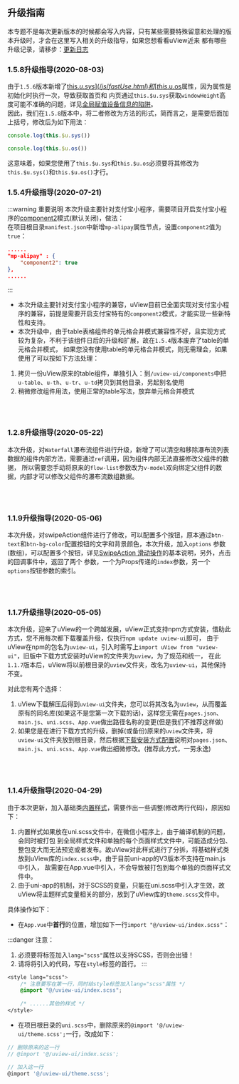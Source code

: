 ## 升级指南

本专题不是每次更新版本的时候都会写入内容，只有某些需要特殊留意和处理的版本升级时，才会在这里写入相关的升级指导，如果您想看看uView近来
都有哪些升级记录，请移步：[更新日志](/components/changelog.html)

<demo-model url="/"></demo-model>


### 1.5.8升级指导(2020-08-03)

由于`1.5.6`版本新增了[this.$u.sys](/js/fastUse.html)和[this.$u.os](/js/fastUse.html)属性，因为属性是初始化时执行一次，导致获取首页和
内页通过`this.$u.sys`获取`windowHeight`高度可能不准确的问题，详见[全局赋值设备信息的陷阱](/components/feature.html#全局赋值设备信息的陷阱)。  
因此，我们在`1.5.8`版本中，将二者修改为方法的形式，简而言之，是需要后面加上括号，修改后为如下用法：
```js
console.log(this.$u.sys()) 

console.log(this.$u.os()) 
```
这意味着，如果您使用了`this.$u.sys`和`this.$u.os`必须要将其修改为`this.$u.sys()`和`this.$u.os()`才行。


### 1.5.4升级指导(2020-07-21)

:::warning 重要说明
本次升级主要针对支付宝小程序，需要项目开启支付宝小程序的[component2](https://uniapp.dcloud.io/collocation/manifest?id=mp-alipay)模式(默认关闭)，做法：  
在项目根目录`manifest.json`中新增`mp-alipay`属性节点，设置`component2`值为`true`：  
```json
......
"mp-alipay" : {
	"component2": true
},
......
```
:::

- 本次升级主要针对支付宝小程序的兼容，uView目前已全面实现对支付宝小程序的兼容，前提是需要开启支付宝特有的`component2`模式，才能实现一些新特性和支持。  
- 本次升级中，由于table表格组件的单元格合并模式兼容性不好，且实现方式较为复杂，不利于该组件日后的升级和扩展，故在`1.5.4`版本废弃了table的单元格合并模式，
如果您没有使用table的单元格合并模式，则无需理会，如果使用了可以按如下方法处理：
1. 拷贝一份uView原来的table组件，单独引入：到`/uview-ui/components`中把`u-table`、`u-th`、`u-tr`、`u-td`拷贝到其他目录，另起别名使用
2. 稍微修改组件用法，使用正常的table写法，放弃单元格合并模式

<br>
<br>


### 1.2.8升级指导(2020-05-22)

本次升级，对`Waterfall`瀑布流组件进行升级，新增了可以清空和移除瀑布流列表数据的组件内部方法，需要通过`ref`调用，因为组件内部无法直接修改父组件的数据，
所以需要您手动将原来的`flow-list`参数改为`v-model`双向绑定父组件的数据，内部才可以修改父组件的瀑布流数组数据。

<br>
<br>

### 1.1.9升级指导(2020-05-06)

本次升级，对swipeAction组件进行了修改，可以配置多个按钮，原本通过`btn-text`和`btn-bg-color`配置按钮的文字和背景颜色，本次升级，加入`options`
参数(数组)，可以配置多个按钮，详见[SwipeAction 滑动操作](/components/swipeAction.html)的基本说明，另外，点击的回调事件中，返回了两个
参数，一个为Props传递的`index`参数，另一个`options`按钮参数的索引。

<br>
<br>

### 1.1.7升级指导(2020-05-05)

本次升级，迎来了uView的一个跨越发展，uView正式支持npm方式安装，借助此方式，您不用每次都下载覆盖升级，仅执行`npm update uview-ui`即可，
由于uView在npm的包名为`uview-ui`，引入时需写上`import uView from "uview-ui"`，旧版中下载方式安装时uView的文件夹为`uview`，为了规范和统一，
在此`1.1.7`版本后，uView将以前根目录的`uview`文件夹，改名为`uview-ui`，其他保持不变。  

对此您有两个选择：
1. uView下载解压后得到`uview-ui`文件夹，您可以将其改名为`uview`，从而覆盖原有的同名库(如果这不是您第一次下载的话)，这样您无需在`pages.json`、`main.js`、`uni.scss`、`App.vue`做出路径名称的变更(但是我们不推荐这样做)
2. 如果您是在进行下载方式的升级，删掉(或备份)原来的`uview`文件夹，将`uview-ui`文件夹放到根目录，然后根据[下载安装方式配置](/components/downloadSetting.html)说明对`pages.json`、`main.js`、`uni.scss`、`App.vue`做出细微修改。(推荐此方式，一劳永逸)

<br>
<br>

### 1.1.4升级指导(2020-04-29)

由于本次更新，加入基础类[内置样式](/components/common.html)，需要作出一些调整(修改两行代码)，原因如下：

1. 内置样式如果放在uni.scss文件中，在微信小程序上，由于编译机制的问题，会同时被打包
到全局样式文件和单独的每个页面样式文件中，可能造成分包、整包变大而无法预览或者发布。故uView对此样式进行了分拆，将基础样式类放到uView库的`index.scss`中，由于目前uni-app的V3版本不支持在main.js中引入，
故需要在App.vue中引入，不会导致被打包到每个单独的页面样式文件中。
2. 由于uni-app的机制，对于SCSS的变量，只能在uni.scss中引入才生效，故uView将主题样式变量相关的部分，放到了uView库的`theme.scss`文件中。

具体操作如下：

- 在`App.vue`中**首行**的位置，增加如下一行`import "@/uview-ui/index.scss"`：

:::danger 注意：
1. 必须要将标签加入`lang="scss"`属性以支持SCSS，否则会出错！
2. 请将将引入的代码，写在`style`标签的首行。
:::

```css
<style lang="scss">
	/* 注意要写在第一行，同时给style标签加入lang="scss"属性 */
	@import "@/uview-ui/index.scss";
	
	/* ......其他的样式 */
</style>
```

- 在项目根目录的`uni.scss`中，删除原来的`@import '@/uview-ui/theme.scss';`一行，改成如下：

```js
// 删除原来的这一行
// @import '@/uview-ui/index.scss';

// 加入这一行
@import '@/uview-ui/theme.scss';
```